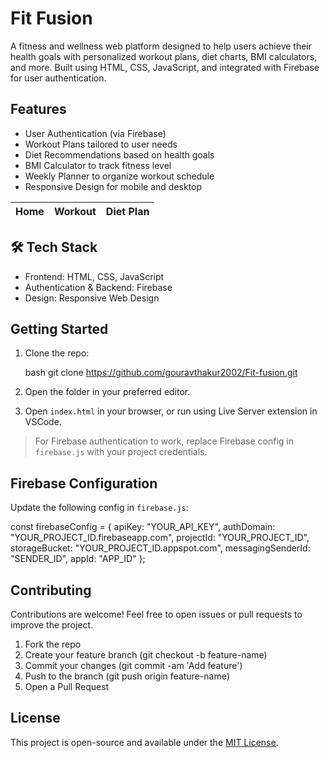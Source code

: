 # Fit Fusion 
A fitness and wellness web platform designed to help users achieve their health goals with personalized workout plans, diet charts, BMI calculators, and more. Built using HTML, CSS, JavaScript, and integrated with Firebase for user authentication.

##  Features

- User Authentication (via Firebase)
- Workout Plans tailored to user needs
- Diet Recommendations based on health goals
- BMI Calculator to track fitness level
- Weekly Planner to organize workout schedule
- Responsive Design for mobile and desktop



| Home | Workout | Diet Plan |
|------|---------|-----------|


## 🛠️ Tech Stack

- Frontend: HTML, CSS, JavaScript
- Authentication & Backend: Firebase
- Design: Responsive Web Design

## Getting Started

1. Clone the repo:

   bash
   git clone https://github.com/gouravthakur2002/Fit-fusion.git
   

2. Open the folder in your preferred editor.

3. Open `index.html` in your browser, or run using Live Server extension in VSCode.

>  For Firebase authentication to work, replace Firebase config in `firebase.js` with your project credentials.

##  Firebase Configuration

Update the following config in `firebase.js`:


const firebaseConfig = {
  apiKey: "YOUR_API_KEY",
  authDomain: "YOUR_PROJECT_ID.firebaseapp.com",
  projectId: "YOUR_PROJECT_ID",
  storageBucket: "YOUR_PROJECT_ID.appspot.com",
  messagingSenderId: "SENDER_ID",
  appId: "APP_ID"
};


##  Contributing

Contributions are welcome! Feel free to open issues or pull requests to improve the project.

1. Fork the repo
2. Create your feature branch (git checkout -b feature-name)
3. Commit your changes (git commit -am 'Add feature')
4. Push to the branch (git push origin feature-name)
5. Open a Pull Request

##  License

This project is open-source and available under the [MIT License](LICENSE).

